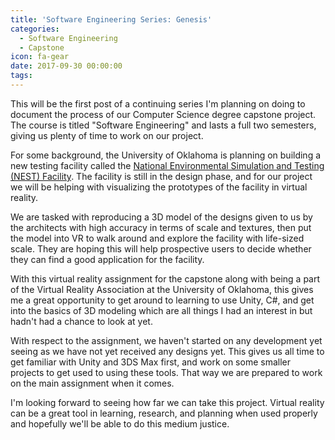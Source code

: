 ```yaml
---
title: 'Software Engineering Series: Genesis'
categories:
  - Software Engineering
  - Capstone
icon: fa-gear
date: 2017-09-30 00:00:00
tags:
---
```



This will be the first post of a continuing series I'm planning on doing to document the process of our Computer Science degree capstone project. The course is titled "Software Engineering" and lasts a full two semesters, giving us plenty of time to work on our project.

For some background, the University of Oklahoma is planning on building a new testing facility called the [National Environmental Simulation and Testing (NEST) Facility](http://nest.ou.edu/). The facility is still in the design phase, and for our project we will be helping with visualizing the prototypes of the facility in virtual reality.

We are tasked with reproducing a 3D model of the designs given to us by the architects with high accuracy in terms of scale and textures, then put the model into VR to walk around and explore the facility with life-sized scale. They are hoping this will help prospective users to decide whether they can find a good application for the facility.

With this virtual reality assignment for the capstone along with being a part of the Virtual Reality Association at the University of Oklahoma, this gives me a great opportunity to get around to learning to use Unity, C#, and get into the basics of 3D modeling which are all things I had an interest in but hadn't had a chance to look at yet.

With respect to the assignment, we haven't started on any development yet seeing as we have not yet received any designs yet. This gives us all time to get familiar with Unity and 3DS Max first, and work on some smaller projects to get used to using these tools. That way we are prepared to work on the main assignment when it comes.

I'm looking forward to seeing how far we can take this project. Virtual reality can be a great tool in learning, research, and planning when used properly and hopefully we'll be able to do this medium justice.



